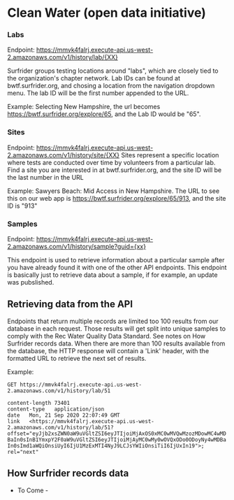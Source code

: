 # Clean Water (open data initiative)
  
### Labs

Endpoint: https://mmvk4falrj.execute-api.us-west-2.amazonaws.com/v1/history/lab/{XX}

Surfrider groups testing locations around "labs", which are closely tied to the organization's chapter network. Lab IDs can be found at bwtf.surfrider.org, and chosing a location from the navigation dropdown menu. The lab ID will be the first number appended to the URL.

Example: Selecting New Hampshire, the url becomes https://bwtf.surfrider.org/explore/65, and the Lab ID would be "65".

### Sites

Endpoint: https://mmvk4falrj.execute-api.us-west-2.amazonaws.com/v1/history/site/{XX}
Sites represent a specific location where tests are conducted over time by volunteers from a particular lab. Find a site you are interested in at bwtf.surfrider.org, and the site ID will be the last number in the URL 

Example: Sawyers Beach: Mid Access in New Hampshire. The URL to see this on our web app is https://bwtf.surfrider.org/explore/65/913, and the site ID is "913"

### Samples
Endpoint: https://mmvk4falrj.execute-api.us-west-2.amazonaws.com/v1/history/sample?guid={xx}

This endpoint is used to retrieve information about a particular sample after you have already found it with one of the other API endpoints. This endpoint is basically just to retrieve data about a sample, if for example, an update was pubslished.

## Retrieving data from the API
  
Endpoints that return multiple records are limited too 100 results from our database in each request. Those results will get split into unique samples to comply with the Rec Water Quality Data Standard. See notes on How Surfrider records data. When there are more than 100 results available from the database, the HTTP response will contain a 'Link' header, with the formatted URL to retrieve the next set of results.

Example:

`GET https://mmvk4falrj.execute-api.us-west-2.amazonaws.com/v1/history/lab/51`

`content-length	73401`  
`content-type	application/json`  
`date	Mon, 21 Sep 2020 22:07:49 GMT`  
`link	<https://mmvk4falrj.execute-api.us-west-2.amazonaws.com/v1/history/lab/51?offset="eyJjb2xsZWN0aW9uVGltZSI6eyJTIjoiMjAxOS0xMC0wMVQwMzozMDowMC4wMDBaIn0sInB1YmxpY2F0aW9uVGltZSI6eyJTIjoiMjAyMC0wMy0wOVQxODo0ODoyNy4wMDBaIn0sImd1aWQiOnsiUyI6IjU1MzExMTI4NyJ9LCJsYWIiOnsiTiI6IjUxIn19">; rel="next"` 

## How Surfrider records data
- To Come -
